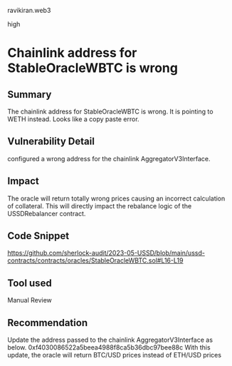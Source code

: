 ravikiran.web3

high

# Chainlink address for StableOracleWBTC is wrong

## Summary
The chainlink address for StableOracleWBTC is wrong. It is pointing to WETH instead. Looks like a copy paste error.

## Vulnerability Detail
configured a wrong address for the chainlink AggregatorV3Interface.

## Impact
The oracle will return totally wrong prices causing an incorrect calculation of collateral. This will directly impact the rebalance logic of the USSDRebalancer contract.

## Code Snippet
https://github.com/sherlock-audit/2023-05-USSD/blob/main/ussd-contracts/contracts/oracles/StableOracleWBTC.sol#L16-L19

## Tool used

Manual Review

## Recommendation
Update the address passed to the chainlink AggregatorV3Interface as below.
0xf4030086522a5beea4988f8ca5b36dbc97bee88c
With this update, the oracle will return BTC/USD prices instead of ETH/USD prices
